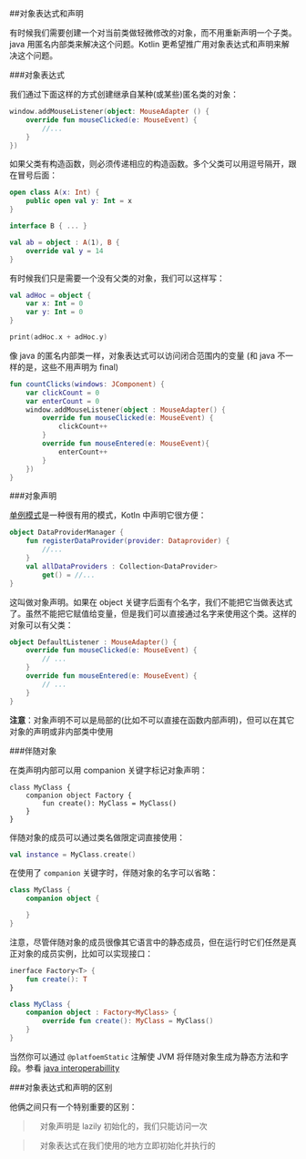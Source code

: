 ##对象表达式和声明

有时候我们需要创建一个对当前类做轻微修改的对象，而不用重新声明一个子类。java 用匿名内部类来解决这个问题。Kotlin 更希望推广用对象表达式和声明来解决这个问题。

###对象表达式

我们通过下面这样的方式创建继承自某种(或某些)匿名类的对象：

```kotlin
window.addMouseListener(object: MouseAdapter () {
	override fun mouseClicked(e: MouseEvent) {
		//...
	}
})
```

如果父类有构造函数，则必须传递相应的构造函数。多个父类可以用逗号隔开，跟在冒号后面：

```kotlin
open class A(x: Int) {
	public open val y: Int = x
}

interface B { ... }

val ab = object : A(1), B {
	override val y = 14
}
```

有时候我们只是需要一个没有父类的对象，我们可以这样写：

```kotlin
val adHoc = object {
	var x: Int = 0
	var y: Int = 0
}

print(adHoc.x + adHoc.y)
```

像 java 的匿名内部类一样，对象表达式可以访问闭合范围内的变量 (和 java 不一样的是，这些不用声明为 final)

```kotlin
fun countClicks(windows: JComponent) {
	var clickCount = 0
	var enterCount = 0
	window.addMouseListener(object : MouseAdapter() {
		override fun mouseClicked(e: MouseEvent) {
			clickCount++
		}
		override fun mouseEntered(e: MouseEvent){
			enterCount++
		}
	})
}
```

###对象声明

[单例模式](http://en.wikipedia.org/wiki/Singleton_pattern)是一种很有用的模式，Kotln 中声明它很方便：

```kotlin
object DataProviderManager {
	fun registerDataProvider(provider: Dataprovider) {
		//...
	}
	val allDataProviders : Collection<DataProvider>
		get() = //...
}
```

这叫做对象声明。如果在 object 关键字后面有个名字，我们不能把它当做表达式了。虽然不能把它赋值给变量，但是我们可以直接通过名字来使用这个类。这样的对象可以有父类：

```kotlin
object DefaultListener : MouseAdapter() {
	override fun mouseClicked(e: MouseEvent) {
		// ...
	}
	override fun mouseEntered(e: MouseEvent) {
		// ...
	}
}
```

**注意**：对象声明不可以是局部的(比如不可以直接在函数内部声明)，但可以在其它对象的声明或非内部类中使用

###伴随对象

在类声明内部可以用 companion 关键字标记对象声明：

```kotln
class MyClass {
	companion object Factory {
		fun create(): MyClass = MyClass()
	}
}
```

伴随对象的成员可以通过类名做限定词直接使用：

```kotlin
val instance = MyClass.create()
```

在使用了 `companion` 关键字时，伴随对象的名字可以省略：

```kotlin
class MyClass {
	companion object {

	}
}
```

注意，尽管伴随对象的成员很像其它语言中的静态成员，但在运行时它们任然是真正对象的成员实例，比如可以实现接口：

```kotlin
inerface Factory<T> {
	fun create(): T
}

class MyClass {
	companion object : Factory<MyClass> {
		override fun create(): MyClass = MyClass()
	}
}
```

当然你可以通过 `@platfoemStatic` 注解使 JVM 将伴随对象生成为静态方法和字段。参看 [java interoperabillity](http://kotlinlang.org/docs/reference/java-interop.html#static-methods-and-fields)

###对象表达式和声明的区别

他俩之间只有一个特别重要的区别：

>　对象声明是 lazily 初始化的，我们只能访问一次

>　对象表达式在我们使用的地方立即初始化并执行的
